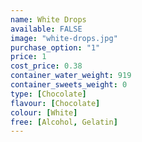 ```yaml
---
name: White Drops
available: FALSE
image: "white-drops.jpg"
purchase_option: "1"
price: 1
cost_price: 0.38
container_water_weight: 919
container_sweets_weight: 0
type: [Chocolate]
flavour: [Chocolate]
colour: [White]
free: [Alcohol, Gelatin]
---
```

